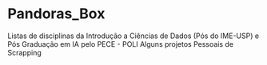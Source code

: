 # Pandoras_Box
Listas de disciplinas da  Introdução a Ciências de Dados (Pós do IME-USP) e Pós Graduação em IA pelo PECE - POLI
Alguns projetos Pessoais de Scrapping
